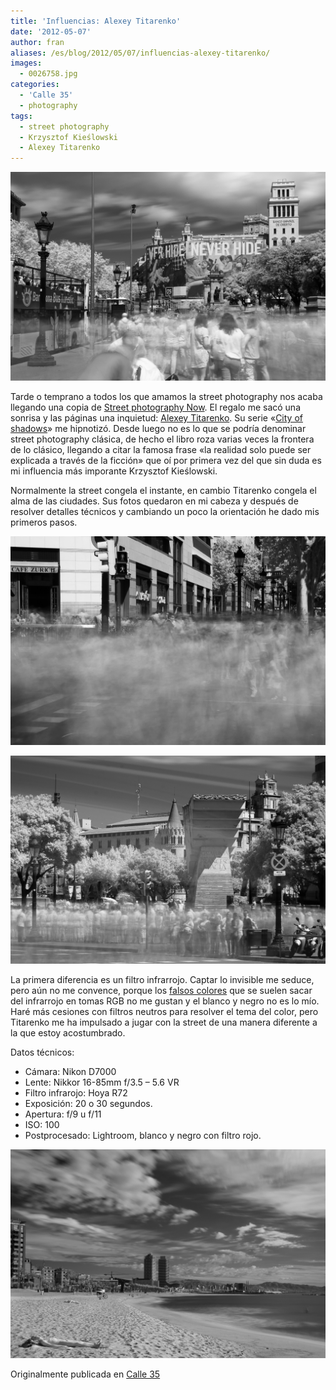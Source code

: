 ```yaml
---
title: 'Influencias: Alexey Titarenko'
date: '2012-05-07'
author: fran
aliases: /es/blog/2012/05/07/influencias-alexey-titarenko/
images:
  - 0026758.jpg
categories:
  - 'Calle 35'
  - photography
tags:
  - street photography
  - Krzysztof Kieślowski
  - Alexey Titarenko
---
```

![0026758.jpg](0026758.jpg)

Tarde o temprano a todos los que amamos la street photography nos acaba llegando una copia
de [Street photography Now](http://amzn.to/1nPcTNa "Street Photography Now / Sophie Howarth, Stephen McLaren "). El
regalo me sacó una sonrisa y las páginas una inquietud: [Alexey Titarenko](http://www.alexeytitarenko.com/). Su
serie «[City of shadows](http://www.alexeytitarenko.com/port_cityshadows.html)» me hipnotizó. Desde luego no es lo que
se podría denominar street photography clásica, de hecho el libro roza varias veces la frontera de lo clásico, llegando
a citar la famosa frase «la realidad solo puede ser explicada a través de la ficción» que oí por primera vez del que sin
duda es mi influencia más imporante Krzysztof Kieślowski.

Normalmente la street congela el instante, en cambio Titarenko congela el alma de las ciudades. Sus fotos quedaron en mi
cabeza y después de resolver detalles técnicos y cambiando un poco la orientación he dado mis primeros pasos.

![0026725.jpg](0026725.jpg)

![0026738.jpg](0026738.jpg) 

La primera diferencia es un filtro infrarrojo. Captar lo invisible me seduce, pero aún no me convence, porque
los [falsos colores](http://vimeo.com/10560793) que se suelen sacar del infrarrojo en tomas RGB no me gustan y el blanco
y negro no es lo mío. Haré más cesiones con filtros neutros para resolver el tema del color, pero Titarenko me ha
impulsado a jugar con la street de una manera diferente a la que estoy acostumbrado.

Datos técnicos:

- Cámara: Nikon D7000
- Lente: Nikkor 16-85mm f/3.5 – 5.6 VR
- Filtro infrarojo: Hoya R72
- Exposición: 20 o 30 segundos.
- Apertura: f/9 u f/11
- ISO: 100
- Postprocesado: Lightroom, blanco y negro con filtro rojo.

![0026660.jpg](0026660.jpg) 

Originalmente publicada en [Calle 35](http://calle35.com/influencias-alexey-titarenko/)  
